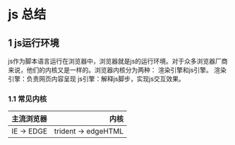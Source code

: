 # js 总结

## 1 js运行环境

js作为脚本语言运行在浏览器中，浏览器就是js的运行环境。对于众多浏览器厂商来说，他们的内核又是一样的。浏览器内核分为两种： 渲染引擎和js引擎。
渲染引擎：负责网页内容呈现
js引擎：解释js脚步，实现js交互效果。

### 1.1 常见内核
主流浏览器|内核
:--|--:
IE -> EDGE | trident -> edgeHTML